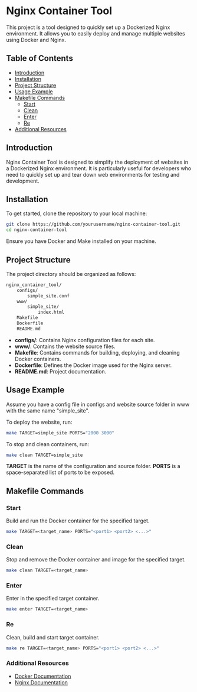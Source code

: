 # Nginx Container Tool

This project is a tool designed to quickly set up a Dockerized Nginx environment. It allows you to easily deploy and manage multiple websites using Docker and Nginx.

## Table of Contents

- [Introduction](#Introduction)
- [Installation](#Installation)
- [Project Structure](#project-structure)
- [Usage Example](#usage-example)
- [Makefile Commands](#makefile-commands)
    - [Start](#Start)
    - [Clean](#Clean)
    - [Enter](#Enter)
    - [Re](#Re)
- [Additional Resources](#additional-resources)

## Introduction

Nginx Container Tool is designed to simplify the deployment of websites in a Dockerized Nginx environment. It is particularly useful for developers who need to quickly set up and tear down web environments for testing and development.

## Installation

To get started, clone the repository to your local machine:

```bash
git clone https://github.com/yourusername/nginx-container-tool.git
cd nginx-container-tool
```

Ensure you have Docker and Make installed on your machine.

## Project Structure
The project directory should be organized as follows:

```markdown
nginx_container_tool/
    configs/
        simple_site.conf
    www/
        simple_site/
            index.html
    Makefile
    Dockerfile
    README.md
```

- **configs/**: Contains Nginx configuration files for each site.
- **www/**: Contains the website source files.
- **Makefile**: Contains commands for building, deploying, and cleaning Docker containers.
- **Dockerfile**: Defines the Docker image used for the Nginx server.
- **README.md**: Project documentation.

## Usage Example

Assume you have a config file in configs and website source folder in www with the same name "simple_site".

To deploy the website, run:

```bash
make TARGET=simple_site PORTS="2000 3000"
```
To stop and clean containers, run:

```bash
make clean TARGET=simple_site
```

**TARGET** is the name of the configuration and source folder.
**PORTS** is a space-separated list of ports to be exposed.

## Makefile Commands

### Start

Build and run the Docker container for the specified target.

```bash
make TARGET=<target_name> PORTS="<port1> <port2> <...>"
```

### Clean

Stop and remove the Docker container and image for the specified target.

```bash
make clean TARGET=<target_name>
```
### Enter

Enter in the specified target container.

```bash
make enter TARGET=<target_name>
```

### Re

Clean, build and start target container.

```bash
make re TARGET=<target_name> PORTS="<port1> <port2> <...>"
```

### Additional Resources
- [Docker Documentation](https://docs.docker.com/)
- [Nginx Documentation](https://nginx.org/en/docs/)